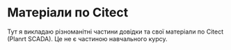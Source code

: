 # Матеріали по Citect

Тут я викладаю різноманітні частини довідки та свої матеріали по Citect (Planrt SCADA). Це не є частиною навчального курсу.